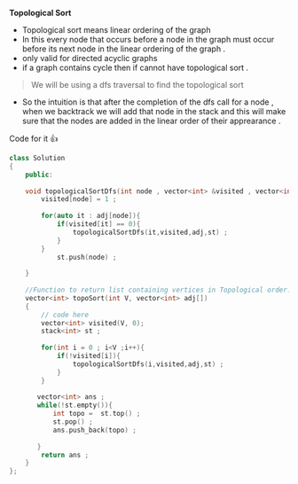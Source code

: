 **Topological Sort**
* Topological sort means linear ordering of the graph 
* In this every node that occurs before a node in the graph must occur before its next node in the linear ordering of the graph .
* only valid for directed acyclic graphs
* if a graph contains cycle then if cannot have topological sort .

> We will be using a dfs traversal to find the topological sort 

 * So the intuition is that after the completion of the dfs call for a node , when we backtrack we will add that node in the stack
and this will make sure that the nodes are added in the linear order of their apprearance .

Code for it 👍

```cpp
class Solution
{
	public:
	
	void topologicalSortDfs(int node , vector<int> &visited , vector<int> adj[] , stack<int> &st){
	    visited[node] = 1 ;
	    
	    for(auto it : adj[node]){
	        if(visited[it] == 0){
	            topologicalSortDfs(it,visited,adj,st) ;
	        }
	    }
	        st.push(node) ;
	    
	}
	
	//Function to return list containing vertices in Topological order. 
	vector<int> topoSort(int V, vector<int> adj[]) 
	{
	    // code here
	    vector<int> visited(V, 0);
	    stack<int> st ;
	    
	    for(int i = 0 ; i<V ;i++){
	        if(!visited[i]){
	            topologicalSortDfs(i,visited,adj,st) ;
	        }
	    }
	    
	   vector<int> ans ;
	   while(!st.empty()){
	       int topo =  st.top() ;
	       st.pop() ;
	       ans.push_back(topo) ;
	       
	   }
	    return ans ;
	}
};

```